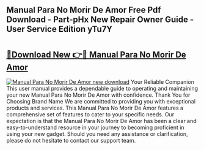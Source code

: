 ## Manual Para No Morir De Amor Free Pdf Download - Part-pHx New Repair Owner Guide - User Service Edition yTu7Y

# <h2><a href="http://cf26806.oget.top/?id=Manual+Para+No+Morir+De+Amor">🔗Download New 👉🔴 Manual Para No Morir De Amor</a></h2>

[![Manual Para No Morir De Amor new download](https://i.imgur.com/5g1atiW.png)](http://cf26806.oget.top/?id=Manual+Para+No+Morir+De+Amor)
Your Reliable Companion This user manual provides a dependable guide to operating and maintaining your new Manual Para No Morir De Amor with confidence. Thank You for Choosing Brand Name We are committed to providing you with exceptional products and services. This Manual Para No Morir De Amor features a comprehensive set of features to cater to your specific needs. Our expectation is that the Manual Para No Morir De Amor has been a clear and easy-to-understand resource in your journey to becoming proficient in using your new gadget. Should you need any assistance or clarification, please do not hesitate to contact our support team.
